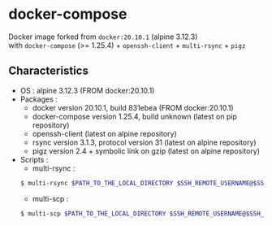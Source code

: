# docker-compose

Docker image forked from ```docker:20.10.1``` (alpine 3.12.3)<br>
with ```docker-compose``` (>= 1.25.4) + ```openssh-client``` + ```multi-rsync``` + ```pigz```
## Characteristics

- OS : alpine 3.12.3 (FROM docker:20.10.1)
- Packages :
    - docker version 20.10.1, build 831ebea (FROM docker:20.10.1)
    - docker-compose version 1.25.4, build unknown (latest on pip repository)
    - openssh-client (latest on alpine repository)
    - rsync version 3.1.3, protocol version 31 (latest on alpine repository)
    - pigz version 2.4 + symbolic link on gzip (latest on alpine repository)
- Scripts :
    - multi-rsync :
    ```bash
    $ multi-rsync $PATH_TO_THE_LOCAL_DIRECTORY $SSH_REMOTE_USERNAME@$SSH_REMOTE_IP:$PATH_TO_THE_REMOTE_DIRECTORY
    ```
    - multi-scp :
    ```bash
    $ multi-scp $PATH_TO_THE_LOCAL_DIRECTORY $SSH_REMOTE_USERNAME@$SSH_REMOTE_IP:$PATH_TO_THE_REMOTE_DIRECTORY
    ```

